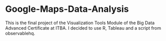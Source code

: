 # Google-Maps-Data-Analysis

This is the final project of the Visualization Tools Module of the Big Data Advanced Certificate at ITBA. I decided to use R, Tableau and a script from observablehq. 
